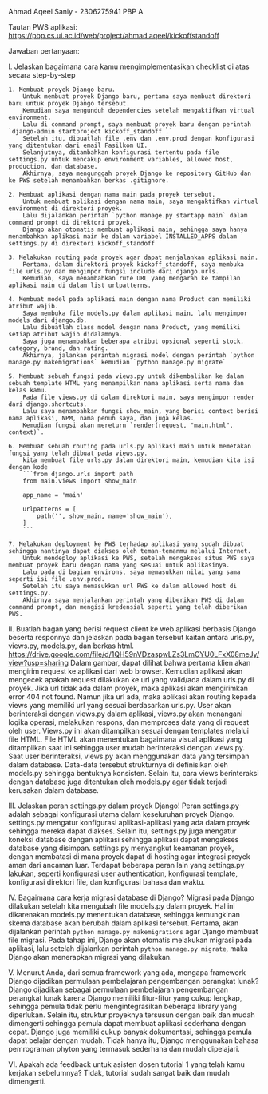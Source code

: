 Ahmad Aqeel Saniy - 2306275941
PBP A

Tautan PWS aplikasi: https://pbp.cs.ui.ac.id/web/project/ahmad.aqeel/kickoffstandoff

Jawaban pertanyaan:


I. Jelaskan bagaimana cara kamu mengimplementasikan checklist di atas secara step-by-step


    1. Membuat proyek Django baru.
        Untuk membuat proyek Django baru, pertama saya membuat direktori baru untuk proyek Django tersebut.
        Kemudian saya mengunduh dependencies setelah mengaktifkan virtual environment.
        Lalu di command prompt, saya membuat proyek baru dengan perintah `django-admin startproject kickoff_standoff .`
        Setelah itu, dibuatlah file .env dan .env.prod dengan konfigurasi yang ditentukan dari email Fasilkom UI.
        Selanjutnya, ditambahkan konfigurasi tertentu pada file settings.py untuk mencakup environment variables, allowed host, production, dan database.
        Akhirnya, saya mengunggah proyek Django ke repository GitHub dan ke PWS setelah menambahkan berkas .gitignore.

    2. Membuat aplikasi dengan nama main pada proyek tersebut.
        Untuk membuat aplikasi dengan nama main, saya mengaktifkan virtual environment di direktori proyek.
        Lalu dijalankan perintah `python manage.py startapp main` dalam command prompt di direktori proyek.
        Django akan otomatis membuat aplikasi main, sehingga saya hanya menambahkan aplikasi main ke dalam variabel INSTALLED_APPS dalam settings.py di direktori kickoff_standoff

    3. Melakukan routing pada proyek agar dapat menjalankan aplikasi main.
        Pertama, dalam direktori proyek kickoff_standoff, saya membuka file urls.py dan mengimpor fungsi include dari django.urls.
        Kemudian, saya menambahkan rute URL yang mengarah ke tampilan aplikasi main di dalam list urlpatterns.

    4. Membuat model pada aplikasi main dengan nama Product dan memiliki atribut wajib.
        Saya membuka file models.py dalam aplikasi main, lalu mengimpor models dari django.db.
        Lalu dibuatlah class model dengan nama Product, yang memiliki setiap atribut wajib didalamnya.
        Saya juga menambahkan beberapa atribut opsional seperti stock, category, brand, dan rating.
        Akhirnya, jalankan perintah migrasi model dengan perintah `python manage.py makemigrations` kemudian `python manage.py migrate`

    5. Membuat sebuah fungsi pada views.py untuk dikembalikan ke dalam sebuah template HTML yang menampilkan nama aplikasi serta nama dan kelas kamu.
        Pada file views.py di dalam direktori main, saya mengimpor render dari django.shortcuts.
        Lalu saya menambahkan fungsi show_main, yang berisi context berisi nama aplikasi, NPM, nama penuh saya, dan juga kelas.
        Kemudian fungsi akan mereturn `render(request, "main.html", context)`.

    6. Membuat sebuah routing pada urls.py aplikasi main untuk memetakan fungsi yang telah dibuat pada views.py.
        kita membuat file urls.py dalam direktori main, kemudian kita isi dengan kode
        ```from django.urls import path
        from main.views import show_main

        app_name = 'main'

        urlpatterns = [
            path('', show_main, name='show_main'),
        ]
        ```

    7. Melakukan deployment ke PWS terhadap aplikasi yang sudah dibuat sehingga nantinya dapat diakses oleh teman-temanmu melalui Internet.
        Untuk mendeploy aplikasi ke PWS, setelah mengakses situs PWS saya membuat proyek baru dengan nama yang sesuai untuk aplikasinya.
        Lalu pada di bagian environs, saya memasukkan nilai yang sama seperti isi file .env.prod.
        Setelah itu saya memasukkan url PWS ke dalam allowed host di settings.py.
        Akhirnya saya menjalankan perintah yang diberikan PWS di dalam command prompt, dan mengisi kredensial seperti yang telah diberikan PWS.


II. Buatlah bagan yang berisi request client ke web aplikasi berbasis Django beserta responnya dan jelaskan pada bagan tersebut kaitan antara urls.py, views.py, models.py, dan berkas html.
    https://drive.google.com/file/d/1QH59nVDzaspwLZs3LmOYU0LFxX08meJy/view?usp=sharing
    Dalam gambar, dapat dilihat bahwa pertama klien akan mengirim request ke aplikasi dari web browser. Kemudian aplikasi akan mengecek apakah request dilakukan ke url yang valid/ada dalam urls.py di proyek.
    Jika url tidak ada dalam proyek, maka aplikasi akan mengirimkan error 404 not found. Namun jika url ada, maka aplikasi akan routing kepada views yang memiliki url yang sesuai berdasarkan urls.py.
    User akan berinteraksi dengan views.py dalam aplikasi, views.py akan menangani logika operasi, melakukan respons, dan memproses data yang di request oleh user.
    Views.py ini akan ditampilkan sesuai dengan templates melalui file HTML. File HTML akan menentukan bagaimana visual aplikasi yang ditampilkan saat ini sehingga user mudah berinteraksi dengan views.py.
    Saat user berinteraksi, views.py akan menggunakan data yang tersimpan dalam database. Data-data tersebut strukturnya di definisikan oleh models.py sehingga bentuknya konsisten.
    Selain itu, cara views berinteraksi dengan database juga ditentukan oleh models.py agar tidak terjadi kerusakan dalam database.


III. Jelaskan peran settings.py dalam proyek Django!
    Peran settings.py adalah sebagai konfigurasi utama dalam keseluruhan proyek Django. settings.py mengatur konfigurasi aplikasi-aplikasi yang ada dalam proyek sehingga mereka dapat diakses.
    Selain itu, settings.py juga mengatur koneksi database dengan aplikasi sehingga aplikasi dapat mengakses database yang disimpan.
    settings.py menyangkut keamanan proyek, dengan membatasi di mana proyek dapat di hosting agar integrasi proyek aman dari ancaman luar.
    Terdapat beberapa peran lain yang settings.py lakukan, seperti konfigurasi user authentication, konfigurasi template, konfigurasi direktori file, dan konfigurasi bahasa dan waktu.


IV. Bagaimana cara kerja migrasi database di Django?
    Migrasi pada Django dilakukan setelah kita mengubah file models.py dalam proyek. Hal ini dikarenakan models.py menentukan database, sehingga kemungkinan skema database akan berubah dalam aplikasi tersebut.
    Pertama, akan dijalankan perintah `python manage.py makemigrations` agar Django membuat file migrasi.
    Pada tahap ini, Django akan otomatis melakukan migrasi pada aplikasi, lalu setelah dijalankan perintah `python manage.py migrate`, maka Django akan menerapkan migrasi yang dilakukan.


V. Menurut Anda, dari semua framework yang ada, mengapa framework Django dijadikan permulaan pembelajaran pengembangan perangkat lunak?
    Django dijadikan sebagai permulaan pembelajaran pengembangan perangkat lunak karena Django memiliki fitur-fitur yang cukup lengkap, sehingga pemula tidak perlu mengintegrasikan beberapa library yang diperlukan.
    Selain itu, struktur proyeknya tersusun dengan baik dan mudah dimengerti sehingga pemula dapat membuat aplikasi sederhana dengan cepat.
    Django juga memiliki cukup banyak dokumentasi, sehingga pemula dapat belajar dengan mudah. Tidak hanya itu, Django menggunakan bahasa pemrograman phyton yang termasuk sederhana dan mudah dipelajari.


VI. Apakah ada feedback untuk asisten dosen tutorial 1 yang telah kamu kerjakan sebelumnya?
    Tidak, tutorial sudah sangat baik dan mudah dimengerti.
